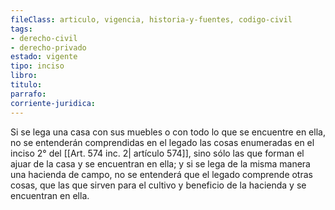 ```yaml
---
fileClass: articulo, vigencia, historia-y-fuentes, codigo-civil
tags:
- derecho-civil
- derecho-privado
estado: vigente
tipo: inciso
libro:
titulo:
parrafo:
corriente-juridica:
---
```

Si se lega una casa con sus muebles o con todo lo que se encuentre en ella, no se entenderán comprendidas en el legado las cosas enumeradas en el inciso 2° del [[Art. 574 inc. 2| artículo 574]], sino sólo las que forman el ajuar de la casa y se encuentran en ella; y si se lega de la misma manera una hacienda de campo, no se entenderá que el legado comprende otras cosas, que las que sirven para el cultivo y beneficio de la hacienda y se encuentran en ella.